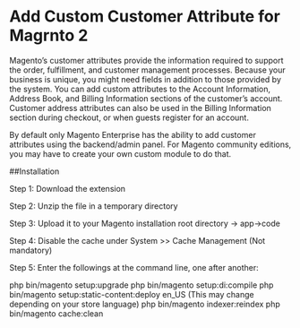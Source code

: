 # Add Custom Customer Attribute for Magrnto 2

Magento’s customer attributes provide the information required to support the order, fulfillment, and customer management processes. Because your business is unique, you might need fields in addition to those provided by the system. You can add custom attributes to the Account Information, Address Book, and Billing Information sections of the customer’s account. Customer address attributes can also be used in the Billing Information section during checkout, or when guests register for an account. 

By default only Magento Enterprise has the ability to add customer attributes using the backend/admin panel. For Magento community editions, you may have to create your own custom module to do that.

##Installation 

Step 1: Download the extension

Step 2: Unzip the file in a temporary directory

Step 3: Upload it to your Magento installation root directory -> app->code

Step 4: Disable the cache under System­ >> Cache Management (Not mandatory)

Step 5: Enter the followings at the command line, one after another: 

php bin/magento setup:upgrade
php bin/magento setup:di:compile
php bin/magento setup:static-content:deploy en_US (This may change depending on your store language)
php bin/magento indexer:reindex
php bin/magento cache:clean
